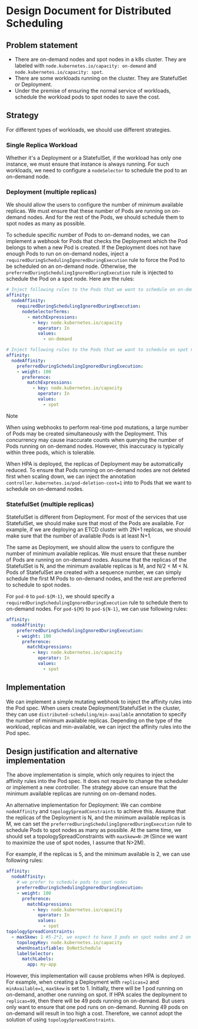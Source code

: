 # Design Document for Distributed Scheduling

## Problem statement

* There are on-demand nodes and spot nodes in a k8s cluster. They are labeled with `node.kubernetes.io/capacity: on-demand` and `node.kubernetes.io/capacity: spot`.
* There are some workloads running on the cluster. They are StatefulSet or Deployment.
* Under the premise of ensuring the normal service of workloads, schedule the workload pods to spot nodes to save the cost.

## Strategy

For different types of workloads, we should use different strategies.

### Single Replica Workload

Whether it's a Deployment or a StatefulSet, if the workload has only one instance, we must ensure that instance is always running. For such workloads, we need to configure a `nodeSelector` to schedule the pod to an on-demand node.

### Deployment (multiple replicas)

We should allow the users to configure the number of minimum available replicas. We must ensure that these number of Pods are running on on-demand nodes.
And for the rest of the Pods, we should schedule them to spot nodes as many as possible.

To schedule specific number of Pods to on-demand nodes, we can implement a webhook for Pods that checks the Deployment which the Pod belongs to when a new Pod is created. If the Deployment does not have enough Pods to run on on-demand nodes, inject a `requiredDuringSchedulingIgnoredDuringExecution` rule to force the Pod to be scheduled on an on-demand node. Otherwise, the `preferredDuringSchedulingIgnoredDuringExecution` rule is injected to schedule the Pod on a spot node. Here are the rules:

```yaml
# Inject following rules to the Pods that we want to schedule on on-demand nodes
affinity:
  nodeAffinity:
    requiredDuringSchedulingIgnoredDuringExecution:
      nodeSelectorTerms:
        - matchExpressions:
          - key: node.kubernetes.io/capacity
            operator: In
            values:
              - on-demand

# Inject following rules to the Pods that we want to schedule on spot nodes
affinity:
  nodeAffinity:
    preferredDuringSchedulingIgnoredDuringExecution:
    - weight: 100
      preference:
        matchExpressions:
          - key: node.kubernetes.io/capacity
            operator: In
            values:
              - spot
```

> [!NOTE]
> When using webhooks to perform real-time pod mutations, a large number of Pods may be created simultaneously with the Deployment. This concurrency may cause inaccurate counts when querying the number of Pods running on on-demand nodes. However, this inaccuracy is typically within three pods, which is tolerable.

When HPA is deployed, the replicas of Deployment may be automatically reduced. To ensure that Pods running on on-demand nodes are not deleted first when scaling down, we can inject the annotation `controller.kubernetes.io/pod-deletion-cost=1` into to Pods that we want to schedule on on-demand nodes.

### StatefulSet (multiple replicas)

StatefulSet is different from Deployment. For most of the services that use StatefulSet, we should make sure that most of the Pods are available.
For example, if we are deploying an ETCD cluster with 2N+1 replicas, we should make sure that the number of available Pods is at least N+1.

The same as Deployment, we should allow the users to configure the number of minimum available replicas. We must ensure that these number of Pods are running on on-demand nodes. Assume that the replicas of the StatefulSet is N, and the minimum available replicas is M, and N/2 < M < N.
Pods of StatefulSet are created with a sequence number, we can simply schedule the first M Pods to on-demand nodes, and the rest are preferred to schedule to spot nodes.

For `pod-0` to `pod-${M-1}`, we should specify a `requiredDuringSchedulingIgnoredDuringExecution` rule to schedule them to on-demand nodes. For `pod-${M}` to `pod-${N-1}`, we can use following rules:

```yaml
affinity:
  nodeAffinity:
    preferredDuringSchedulingIgnoredDuringExecution:
    - weight: 100
      preference:
        matchExpressions:
          - key: node.kubernetes.io/capacity
            operator: In
            values:
              - spot
```

## Implementation

We can implement a simple mutating webhook to inject the affinity rules into the Pod spec.
When users create Deployment/StatefulSet in the cluster, they can use `distributed-scheduling/min-available` annotation to specify the number of minimum available replicas.
Depending on the type of the workload, replicas and min-available, we can inject the affinity rules into the Pod spec.

## Design justification and alternative implementation

The above implementation is simple, which only requires to inject the affinity rules into the Pod spec. It does not require to change the scheduler or implement a new controller.
The strategy above can ensure that the minimum available replicas are running on on-demand nodes.

An alternative implementation for Deployment: We can combine `nodeAffinity` and `topologySpreadConstraints` to achieve this. Assume that the replicas of the Deployment is N, and the minimum available replicas is M, we can set the `preferredDuringSchedulingIgnoredDuringExecution` rule to schedule Pods to spot nodes as many as possible. At the same time, we should set a topologySpreadConstraints with `maxSkew=N-2M` (Since we want to maximize the use of spot nodes, I assume that N>2M).

For example, if the replicas is 5, and the minimum available is 2, we can use following rules:

```yaml
affinity:
  nodeAffinity:
    # we prefer to schedule pods to spot nodes
    preferredDuringSchedulingIgnoredDuringExecution:
    - weight: 100
      preference:
        matchExpressions:
          - key: node.kubernetes.io/capacity
            operator: In
            values:
              - spot
topologySpreadConstraints:
  - maxSkew: 1 #5-2*2, we expect to have 3 pods on spot nodes and 2 on on-demand nodes
    topologyKey: node.kubernetes.io/capacity
    whenUnsatisfiable: DoNotSchedule
    labelSelector:
      matchLabels:
        app: my-app
```

However, this implementation will cause problems when HPA is deployed. For example, when creating a Deployment with `replicas=2` and `minAvailable=1`, `maxSkew` is set to 1.
Initially, there will be 1 pod running on on-demand, another one running on spot. If HPA scales the deployment to `replicas=99`, then there will be 49 pods running on on-demand. But users only want to ensure that one pod runs on on-demand.
Running 49 pods on on-demand will result in too high a cost.
Therefore, we cannot adopt the solution of using `topologySpreadConstraints`.

